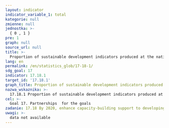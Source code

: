 ```yaml
---
layout: indicator
indicator_variable_1: total
kategorie: null
zmienne: null
jednostka: >-
  { 0 , 1 }
pre: 1
graph: null
source_url: null
title: >-
  Proportion of sustainable development indicators produced at the national level with full disaggregation when relevant to the target, in accordance with the Fundamental Principles of Official Statistics
lang: en
permalink: /en/statistics_glob/17-18-1/
sdg_goal: 17
indicator: 17.18.1
target_id: '17.18.1'
graph_title: Proportion of sustainable development indicators produced at the national level with full disaggregation when relevant to the target, in accordance with the Fundamental Principles of Official Statistics
nazwa_wskaznika: >-
  17.18.1 Proportion of sustainable development indicators produced at the national level with full disaggregation when relevant to the target, in accordance with the Fundamental Principles of Official Statistics
cel: >-
  Goal 17. Partnerships  for the goals
zadanie: 17.18 By 2020, enhance capacity-building support to developing countries, including for least developed countries and small island developing States, to increase significantly the availability of high-quality, timely and reliable data disaggregated by income, gender, age, race, ethnicity, migratory status, disability, geographic location and other characteristics relevant in national contexts
uwagi: >-
  data not available
---
```

